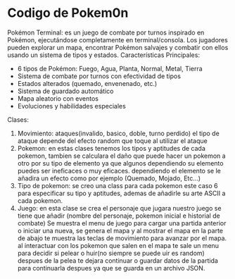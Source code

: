 # Codigo de Pokem0n
Pokémon Terminal: es un juego de combate por turnos inspirado en Pokémon, ejecutándose completamente en terminal/consola. Los jugadores pueden explorar un mapa, encontrar Pokémon salvajes y combatir con ellos usando un sistema de tipos y estados.
Características Principales:
- 6 tipos de Pokémon: Fuego, Agua, Planta, Normal, Metal, Tierra
- Sistema de combate por turnos con efectividad de tipos
- Estados alterados (quemado, envenenado, etc.)
- Sistema de guardado automático
- Mapa aleatorio con eventos
- Evoluciones y habilidades especiales

Clases:
1) Movimiento: ataques(invalido, basico, doble, turno perdido) el tipo de ataque depende del efecto random que toque al utilizar el ataque
2) Pokemon: en estas clases tenemos los tipos y aptitudes de cada pokemon, tambien se calculara el daño que puede hacer un pokemon a otro por su tipo de elemento ya que algunos dependiendo su elemento puedes ser ineficaces o muy eficaces.
dependiendo el elemento se le añadira un efecto como por ejemplo (Quemado, Mojado, Etc...) 
3) Tipo de pokemon: se creo una class para cada pokemon este caso 6 para especificar su tipo y aptitudes, ademas de añadirle su arte ASCII a cada pokemon.
4) Juego: en esta clase se crea el personaje que jugara nuestro juego se tiene que añadir (nombre del personaje, pokemon inicial e historial de combate)
Se muestra el menu de juego para cargar una partida anterior o iniciar una nueva, se genera el mapa y al mostrar el mapa en la parte de abajo te muestra las teclas de movimiento para avanzar por el mapa.
al interactuar con los pokemon que salen en el mapa te sale un menu para decidir si pelear o huir(no siempre se puede uir es random)
despues de la pelea te dejara continuar o guardar datos de la partida para continuarla despues ya que se guarda en un archivo JSON.